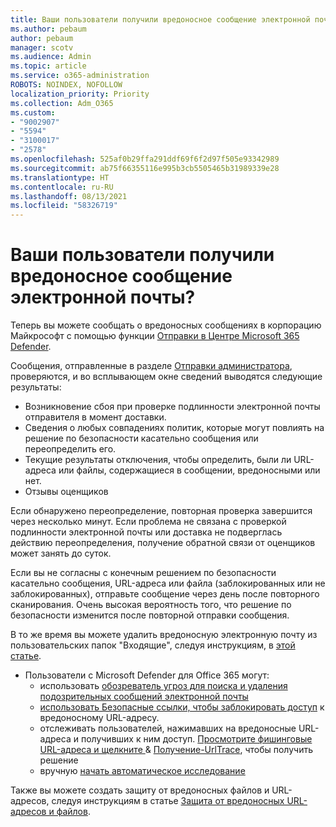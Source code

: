 ```yaml
---
title: Ваши пользователи получили вредоносное сообщение электронной почты?
ms.author: pebaum
author: pebaum
manager: scotv
ms.audience: Admin
ms.topic: article
ms.service: o365-administration
ROBOTS: NOINDEX, NOFOLLOW
localization_priority: Priority
ms.collection: Adm_O365
ms.custom:
- "9002907"
- "5594"
- "3100017"
- "2578"
ms.openlocfilehash: 525af0b29ffa291ddf69f6f2d97f505e93342989
ms.sourcegitcommit: ab75f66355116e995b3cb5505465b31989339e28
ms.translationtype: HT
ms.contentlocale: ru-RU
ms.lasthandoff: 08/13/2021
ms.locfileid: "58326719"
---
```

# <a name="did-your-users-receive-malicious-email"></a>Ваши пользователи получили вредоносное сообщение электронной почты?

Теперь вы можете сообщать о вредоносных сообщениях в корпорацию Майкрософт с помощью функции [Отправки в Центре Microsoft 365 Defender](https://sip.security.microsoft.com/reportsubmission?viewid=admin).

Сообщения, отправленные в разделе [Отправки администратора](https://security.microsoft.com/reportsubmission?viewid=admin), проверяются, и во всплывающем окне сведений выводятся следующие результаты:

- Возникновение сбоя при проверке подлинности электронной почты отправителя в момент доставки.
- Сведения о любых совпадениях политик, которые могут повлиять на решение по безопасности касательно сообщения или переопределить его.
- Текущие результаты отключения, чтобы определить, были ли URL-адреса или файлы, содержащиеся в сообщении, вредоносными или нет.
- Отзывы оценщиков

Если обнаружено переопределение, повторная проверка завершится через несколько минут. Если проблема не связана с проверкой подлинности электронной почты или доставка не подверглась действию переопределения, получение обратной связи от оценщиков может занять до суток.

Если вы не согласны с конечным решением по безопасности касательно сообщения, URL-адреса или файла (заблокированных или не заблокированных), отправьте сообщение через день после повторного сканирования. Очень высокая вероятность того, что решение по безопасности изменится после повторной отправки сообщения.

В то же время вы можете удалить вредоносную электронную почту из пользовательских папок "Входящие", следуя инструкциям, в [этой статье](https://docs.microsoft.com/microsoft-365/compliance/search-for-and-delete-messages-in-your-organization).

- Пользователи с Microsoft Defender для Office 365 могут:
  - использовать [обозреватель угроз для поиска и удаления подозрительных сообщений электронной почты](https://docs.microsoft.com/microsoft-365/security/office-365-security/investigate-malicious-email-that-was-delivered)
  - [использовать Безопасные ссылки, чтобы заблокировать доступ](https://docs.microsoft.com/microsoft-365/security/office-365-security/safe-links) к вредоносному URL-адресу.
  - отслеживать пользователей, нажимавших на вредоносные URL-адреса и получивших к ним доступ. [Просмотрите фишинговые URL-адреса и щелкните ](https://docs.microsoft.com/microsoft-365/security/office-365-security/threat-explorer) & [Получение-UrlTrace](https://docs.microsoft.com/powershell/module/exchange/get-urltrace), чтобы получить решение
  - вручную [начать автоматическое исследование](https://docs.microsoft.com/microsoft-365/security/office-365-security/automated-investigation-response-office)

Также вы можете создать защиту от вредоносных файлов и URL-адресов, следуя инструкциям в статье [Защита от вредоносных URL-адресов и файлов](https://docs.microsoft.com/microsoft-365/security/office-365-security/protect-against-threats).
